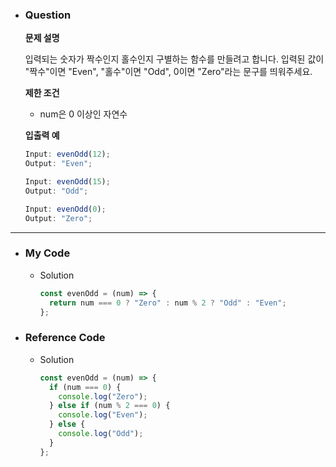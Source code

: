 - ### Question

  **문제 설명**

  입력되는 숫자가 짝수인지 홀수인지 구별하는 함수를 만들려고 합니다.
  입력된 값이 "짝수"이면 "Even", "홀수"이면 "Odd", 0이면 "Zero"라는 문구를 띄워주세요.

  **제한 조건**

  - num은 0 이상인 자연수

  **입출력 예**

  ```jsx
  Input: evenOdd(12);
  Output: "Even";

  Input: evenOdd(15);
  Output: "Odd";

  Input: evenOdd(0);
  Output: "Zero";
  ```

---

- ### My Code

  - Solution

    ```jsx
    const evenOdd = (num) => {
      return num === 0 ? "Zero" : num % 2 ? "Odd" : "Even";
    };
    ```

- ### Reference Code

  - Solution

    ```jsx
    const evenOdd = (num) => {
      if (num === 0) {
        console.log("Zero");
      } else if (num % 2 === 0) {
        console.log("Even");
      } else {
        console.log("Odd");
      }
    };
    ```
